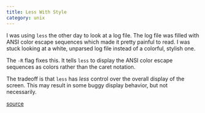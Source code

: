 ```yaml
---
title: Less With Style
category: unix
---
```


I was using `less` the other day to look at a log file. The log file was
filled with ANSI color escape sequences which made it pretty painful to
read. I was stuck looking at a white, unparsed log file instead of a
colorful, stylish one.

The `-R` flag fixes this. It tells `less` to display the ANSI color escape
sequences as colors rather than the caret notation.

The tradeoff is that `less` has _less_ control over the overall display of
the screen. This may result in some buggy display behavior, but not
necessarily.

[source](http://superuser.com/questions/117841/get-colors-in-less-command)
